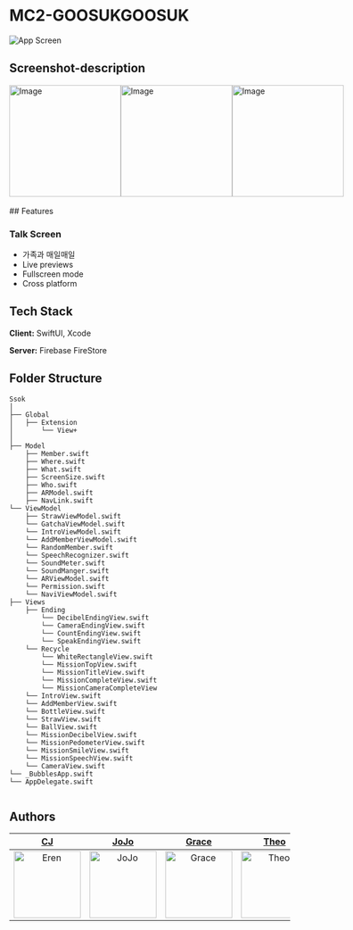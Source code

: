 
# MC2-GOOSUKGOOSUK
![App Screen](https://github.com/mun9769/CodingTest/assets/59304977/115084a8-c86f-4ce5-86dd-23a8bfdef6ce)
</br>
## Screenshot-description

<style>
  .flex{
    display: flex;
    justify-content: space-around;
  }
</style>

<div class="flex">

<img src="https://github.com/mun9769/CodingTest/assets/59304977/5c8fb48b-bd24-4d8c-b0d0-54a860cae04e" alt="Image" width="200" height="200" >

<img src="https://github.com/mun9769/CodingTest/assets/59304977/5c8fb48b-bd24-4d8c-b0d0-54a860cae04e" alt="Image" width="200" height="200">

<img src="https://github.com/mun9769/CodingTest/assets/59304977/5c8fb48b-bd24-4d8c-b0d0-54a860cae04e" alt="Image" width="200" height="200">

</div>

</br>
## Features

### Talk Screen

- 가족과 매일매일 
- Live previews
- Fullscreen mode
- Cross platform

## Tech Stack

**Client:** SwiftUI, Xcode

**Server:** Firebase FireStore

## Folder Structure

```
Ssok
│ 
├── Global
│   ├── Extension
│       └── View+
│ 
├── Model
    ├── Member.swift
    ├── Where.swift
    ├── What.swift
    ├── ScreenSize.swift
    ├── Who.swift
    ├── ARModel.swift
    ├── NavLink.swift
└── ViewModel
    ├── StrawViewModel.swift
    └── GatchaViewModel.swift
    └── IntroViewModel.swift
    └── AddMemberViewModel.swift
    └── RandomMember.swift
    └── SpeechRecognizer.swift
    └── SoundMeter.swift
    └── SoundManger.swift
    └── ARViewModel.swift
    └── Permission.swift
    └── NaviViewModel.swift
├── Views
    ├── Ending
        └── DecibelEndingView.swift
        └── CameraEndingView.swift
        └── CountEndingView.swift
        └── SpeakEndingView.swift
    └── Recycle
        └── WhiteRectangleView.swift
        └── MissionTopView.swift
        └── MissionTitleView.swift
        └── MissionCompleteView.swift
        └── MissionCameraCompleteView
    └── IntroView.swift
    └── AddMemberView.swift
    └── BottleView.swift
    └── StrawView.swift
    └── BallView.swift
    └── MissionDecibelView.swift
    └── MissionPedometerView.swift
    └── MissionSmileView.swift
    └── MissionSpeechView.swift
    └── CameraView.swift
└── _BubblesApp.swift
└── AppDelegate.swift


```
## Authors

<div align="center"> 
  
| [CJ](https://github.com/ChangJin-Lee) | [JoJo](https://github.com/snacknam) | [Grace](https://github.com/sunhofficial) | [Theo](https://github.com/wldms3632) | [Deckie](https://github.com/pingse) |
|:---:|:---:|:---:|:---:|:---:|
|<img width="120" alt="Eren" src="https://avatars.githubusercontent.com/u/59304977?v=4">|<img width="120" alt="JoJo" src="https://avatars.githubusercontent.com/u/107622687?v=4">|<img width="120" alt="Grace" src="https://avatars.githubusercontent.com/u/122667508?v=4">|<img width="120" alt="Theo" src="https://avatars.githubusercontent.com/u/33142878?v=4">|<img width="120" alt="Deckie" src="https://avatars.githubusercontent.com/u/116488130?v=4">|

  
</div>
